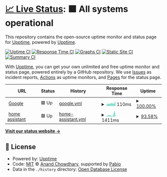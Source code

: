 # [📈 Live Status](https://upptime.github.io/upptime): <!--live status--> **🟩 All systems operational**

This repository contains the open-source uptime monitor and status page for [Upptime](https://upptime.js.org), powered by [Upptime](https://github.com/upptime/upptime).

[![Uptime CI](https://github.com/eaglw/upptime/workflows/Uptime%20CI/badge.svg)](https://github.com/eaglw/upptime/actions?query=workflow%3A%22Uptime+CI%22)
[![Response Time CI](https://github.com/eaglw/upptime/workflows/Response%20Time%20CI/badge.svg)](https://github.com/eaglw/upptime/actions?query=workflow%3A%22Response+Time+CI%22)
[![Graphs CI](https://github.com/eaglw/upptime/workflows/Graphs%20CI/badge.svg)](https://github.com/eaglw/upptime/actions?query=workflow%3A%22Graphs+CI%22)
[![Static Site CI](https://github.com/eaglw/upptime/workflows/Static%20Site%20CI/badge.svg)](https://github.com/eaglw/upptime/actions?query=workflow%3A%22Static+Site+CI%22)
[![Summary CI](https://github.com/eaglw/upptime/workflows/Summary%20CI/badge.svg)](https://github.com/eaglw/upptime/actions?query=workflow%3A%22Summary+CI%22)

With [Upptime](https://upptime.js.org), you can get your own unlimited and free uptime monitor and status page, powered entirely by a GitHub repository. We use [Issues](https://github.com/upptime/upptime/issues) as incident reports, [Actions](https://github.com/eaglw/upptime/actions) as uptime monitors, and [Pages](https://upptime.github.io/upptime) for the status page.

<!--start: status pages-->
<!-- This summary is generated by Upptime (https://github.com/upptime/upptime) -->
<!-- Do not edit this manually, your changes will be overwritten -->
<!-- prettier-ignore -->
| URL | Status | History | Response Time | Uptime |
| --- | ------ | ------- | ------------- | ------ |
| <img alt="" src="https://icons.duckduckgo.com/ip3/www.google.com.ico" height="13"> [Google](https://www.google.com) | 🟩 Up | [google.yml](https://github.com/Eaglw/upptime/commits/HEAD/history/google.yml) | <details><summary><img alt="Response time graph" src="./graphs/google/response-time-week.png" height="20"> 110ms</summary><br><a href="https://eaglw.github.io/upptime/history/google"><img alt="Response time 112" src="https://img.shields.io/endpoint?url=https%3A%2F%2Fraw.githubusercontent.com%2FEaglw%2Fupptime%2FHEAD%2Fapi%2Fgoogle%2Fresponse-time.json"></a><br><a href="https://eaglw.github.io/upptime/history/google"><img alt="24-hour response time 207" src="https://img.shields.io/endpoint?url=https%3A%2F%2Fraw.githubusercontent.com%2FEaglw%2Fupptime%2FHEAD%2Fapi%2Fgoogle%2Fresponse-time-day.json"></a><br><a href="https://eaglw.github.io/upptime/history/google"><img alt="7-day response time 110" src="https://img.shields.io/endpoint?url=https%3A%2F%2Fraw.githubusercontent.com%2FEaglw%2Fupptime%2FHEAD%2Fapi%2Fgoogle%2Fresponse-time-week.json"></a><br><a href="https://eaglw.github.io/upptime/history/google"><img alt="30-day response time 134" src="https://img.shields.io/endpoint?url=https%3A%2F%2Fraw.githubusercontent.com%2FEaglw%2Fupptime%2FHEAD%2Fapi%2Fgoogle%2Fresponse-time-month.json"></a><br><a href="https://eaglw.github.io/upptime/history/google"><img alt="1-year response time 112" src="https://img.shields.io/endpoint?url=https%3A%2F%2Fraw.githubusercontent.com%2FEaglw%2Fupptime%2FHEAD%2Fapi%2Fgoogle%2Fresponse-time-year.json"></a></details> | <details><summary><a href="https://eaglw.github.io/upptime/history/google">100.00%</a></summary><a href="https://eaglw.github.io/upptime/history/google"><img alt="All-time uptime 100.00%" src="https://img.shields.io/endpoint?url=https%3A%2F%2Fraw.githubusercontent.com%2FEaglw%2Fupptime%2FHEAD%2Fapi%2Fgoogle%2Fuptime.json"></a><br><a href="https://eaglw.github.io/upptime/history/google"><img alt="24-hour uptime 100.00%" src="https://img.shields.io/endpoint?url=https%3A%2F%2Fraw.githubusercontent.com%2FEaglw%2Fupptime%2FHEAD%2Fapi%2Fgoogle%2Fuptime-day.json"></a><br><a href="https://eaglw.github.io/upptime/history/google"><img alt="7-day uptime 100.00%" src="https://img.shields.io/endpoint?url=https%3A%2F%2Fraw.githubusercontent.com%2FEaglw%2Fupptime%2FHEAD%2Fapi%2Fgoogle%2Fuptime-week.json"></a><br><a href="https://eaglw.github.io/upptime/history/google"><img alt="30-day uptime 100.00%" src="https://img.shields.io/endpoint?url=https%3A%2F%2Fraw.githubusercontent.com%2FEaglw%2Fupptime%2FHEAD%2Fapi%2Fgoogle%2Fuptime-month.json"></a><br><a href="https://eaglw.github.io/upptime/history/google"><img alt="1-year uptime 100.00%" src="https://img.shields.io/endpoint?url=https%3A%2F%2Fraw.githubusercontent.com%2FEaglw%2Fupptime%2FHEAD%2Fapi%2Fgoogle%2Fuptime-year.json"></a></details>
| <img alt="" src="https://icons.duckduckgo.com/ip3/homeassistant.tail0b5c3.ts.net.ico" height="13"> [home assistant](https://homeassistant.tail0b5c3.ts.net) | 🟩 Up | [home-assistant.yml](https://github.com/Eaglw/upptime/commits/HEAD/history/home-assistant.yml) | <details><summary><img alt="Response time graph" src="./graphs/home-assistant/response-time-week.png" height="20"> 1411ms</summary><br><a href="https://eaglw.github.io/upptime/history/home-assistant"><img alt="Response time 759" src="https://img.shields.io/endpoint?url=https%3A%2F%2Fraw.githubusercontent.com%2FEaglw%2Fupptime%2FHEAD%2Fapi%2Fhome-assistant%2Fresponse-time.json"></a><br><a href="https://eaglw.github.io/upptime/history/home-assistant"><img alt="24-hour response time 556" src="https://img.shields.io/endpoint?url=https%3A%2F%2Fraw.githubusercontent.com%2FEaglw%2Fupptime%2FHEAD%2Fapi%2Fhome-assistant%2Fresponse-time-day.json"></a><br><a href="https://eaglw.github.io/upptime/history/home-assistant"><img alt="7-day response time 1411" src="https://img.shields.io/endpoint?url=https%3A%2F%2Fraw.githubusercontent.com%2FEaglw%2Fupptime%2FHEAD%2Fapi%2Fhome-assistant%2Fresponse-time-week.json"></a><br><a href="https://eaglw.github.io/upptime/history/home-assistant"><img alt="30-day response time 876" src="https://img.shields.io/endpoint?url=https%3A%2F%2Fraw.githubusercontent.com%2FEaglw%2Fupptime%2FHEAD%2Fapi%2Fhome-assistant%2Fresponse-time-month.json"></a><br><a href="https://eaglw.github.io/upptime/history/home-assistant"><img alt="1-year response time 759" src="https://img.shields.io/endpoint?url=https%3A%2F%2Fraw.githubusercontent.com%2FEaglw%2Fupptime%2FHEAD%2Fapi%2Fhome-assistant%2Fresponse-time-year.json"></a></details> | <details><summary><a href="https://eaglw.github.io/upptime/history/home-assistant">93.58%</a></summary><a href="https://eaglw.github.io/upptime/history/home-assistant"><img alt="All-time uptime 96.34%" src="https://img.shields.io/endpoint?url=https%3A%2F%2Fraw.githubusercontent.com%2FEaglw%2Fupptime%2FHEAD%2Fapi%2Fhome-assistant%2Fuptime.json"></a><br><a href="https://eaglw.github.io/upptime/history/home-assistant"><img alt="24-hour uptime 100.00%" src="https://img.shields.io/endpoint?url=https%3A%2F%2Fraw.githubusercontent.com%2FEaglw%2Fupptime%2FHEAD%2Fapi%2Fhome-assistant%2Fuptime-day.json"></a><br><a href="https://eaglw.github.io/upptime/history/home-assistant"><img alt="7-day uptime 93.58%" src="https://img.shields.io/endpoint?url=https%3A%2F%2Fraw.githubusercontent.com%2FEaglw%2Fupptime%2FHEAD%2Fapi%2Fhome-assistant%2Fuptime-week.json"></a><br><a href="https://eaglw.github.io/upptime/history/home-assistant"><img alt="30-day uptime 94.96%" src="https://img.shields.io/endpoint?url=https%3A%2F%2Fraw.githubusercontent.com%2FEaglw%2Fupptime%2FHEAD%2Fapi%2Fhome-assistant%2Fuptime-month.json"></a><br><a href="https://eaglw.github.io/upptime/history/home-assistant"><img alt="1-year uptime 96.34%" src="https://img.shields.io/endpoint?url=https%3A%2F%2Fraw.githubusercontent.com%2FEaglw%2Fupptime%2FHEAD%2Fapi%2Fhome-assistant%2Fuptime-year.json"></a></details>

<!--end: status pages-->

[**Visit our status website →**](https://eaglw.github.io/upptime/)

## 📄 License

- Powered by: [Upptime](https://github.com/upptime/upptime)
- Code: [MIT](./LICENSE) © [Anand Chowdhary](https://anandchowdhary.com), supported by [Pabio](https://pabio.com)
- Data in the `./history` directory: [Open Database License](https://opendatacommons.org/licenses/odbl/1-0/)
